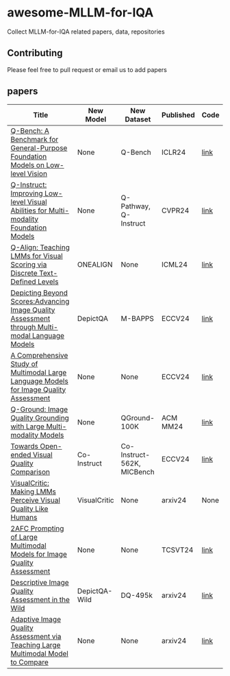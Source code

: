 # awesome-MLLM-for-IQA
Collect MLLM-for-IQA related papers, data, repositories
## Contributing
Please feel free to pull request or email us to add papers
## papers
| Title                                                                                                                              | New Model    | New Dataset                | Published    | Code      |
|------------------------------------------------------------------------------------------------------------------------------------|--------------|----------------------------|--------------| --------- |
| [Q-Bench: A Benchmark for General-Purpose Foundation Models on Low-level Vision](https://arxiv.org/abs/2309.14181)                 | None         | Q-Bench                    | ICLR24       |[link](https://github.com/Q-Future/Q-Bench)|
| [Q-Instruct: Improving Low-level Visual Abilities for Multi-modality Foundation Models](https://arxiv.org/abs/2311.06783)          | None         | Q-Pathway,<br/>Q-Instruct  | CVPR24       |[link](https://github.com/Q-Future/Q-Instruct)|
| [Q-Align: Teaching LMMs for Visual Scoring via Discrete Text-Defined Levels](https://arxiv.org/abs/2312.17090)                     | ONEALIGN     | None                       | ICML24       |[link](https://github.com/Q-Future/Q-Align)|
| [Depicting Beyond Scores:Advancing Image Quality Assessment through Multi-modal Language Models](https://arxiv.org/abs/2312.08962) | DepictQA     | M-BAPPS                    | ECCV24       |[link](https://github.com/XPixelGroup/DepictQA)|
| [A Comprehensive Study of Multimodal Large Language Models for Image Quality Assessment](https://arxiv.org/abs/2403.10854v2)       | None         | None                       | ECCV24       |[link](https://github.com/TianheWu/MLLMs-for-IQA)|    
| [Q-Ground: Image Quality Grounding with Large Multi-modality Models](https://arxiv.org/abs/2407.17035)    | None         | QGround-100K               | ACM MM24     |    [link](https://github.imc.re/Q-Future/Q-Ground) |
| [Towards Open-ended Visual Quality Comparison](https://arxiv.org/abs/2402.16641)| Co-Instruct  | Co-Instruct-562K, MICBench |ECCV24|[link](https://github.com/Q-Future/Co-Instruct)|
| [VisualCritic: Making LMMs Perceive Visual Quality Like Humans](https://arxiv.org/abs/2403.12806)| VisualCritic |None|arxiv24|None|
| [2AFC Prompting of Large Multimodal Models for Image Quality Assessment](https://arxiv.org/abs/2402.01162)| None         |None|TCSVT24|[link](https://github.com/h4nwei/2AFC-LMMs)|
| [Descriptive Image Quality Assessment in the Wild](https://arxiv.org/pdf/2405.18842)|DepictQA-Wild|DQ-495k|arxiv24|[link](https://github.com/XPixelGroup/DepictQA)|
| [Adaptive Image Quality Assessment via Teaching Large Multimodal Model to Compare](https://arxiv.org/abs/2405.19298)|None|None|arxiv24|[link](https://github.com/Q-Future/Compare2Score)|
